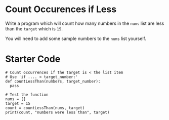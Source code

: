 # Count Occurences if Less

Write a program which will count how many numbers in the ```nums``` list are less than the ```target``` which is ```15```.

You will need to add some sample numbers to the ```nums``` list yourself.

# Starter Code
```
# Count occurrences if the target is < the list item
# Use 'if .... < target_number:'
def countLessThan(numbers, target_number):
  pass

# Test the function
nums = []
target = 15
count = countLessThan(nums, target)
print(count, "numbers were less than", target)
```
